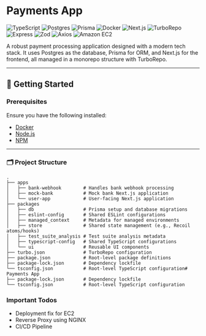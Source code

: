 # Payments App

![TypeScript](https://img.shields.io/badge/TypeScript-3178C6?style=for-the-badge&logo=typescript&logoColor=white)
![Postgres](https://img.shields.io/badge/Postgres-336791?style=for-the-badge&logo=postgresql&logoColor=white)
![Prisma](https://img.shields.io/badge/Prisma-2D3748?style=for-the-badge&logo=prisma&logoColor=white)
![Docker](https://img.shields.io/badge/Docker-2496ED?style=for-the-badge&logo=docker&logoColor=white)
![Next.js](https://img.shields.io/badge/Next.js-000000?style=for-the-badge&logo=nextdotjs&logoColor=white)
![TurboRepo](https://img.shields.io/badge/TurboRepo-EF4444?style=for-the-badge&logo=turborepo&logoColor=white)
![Express](https://img.shields.io/badge/Express-000000?style=for-the-badge&logo=express&logoColor=white)
![Zod](https://img.shields.io/badge/Zod-3178C6?style=for-the-badge&logo=zod&logoColor=white)
![Axios](https://img.shields.io/badge/Axios-5A29E4?style=for-the-badge&logo=axios&logoColor=white)
![Amazon EC2](https://img.shields.io/badge/Amazon%20S3-FF9900?style=for-the-badge&logo=amazondec2&logoColor=white)

A robust payment processing application designed with a modern tech stack. It uses Postgres as the database, Prisma for ORM, and Next.js for the frontend, all managed in a monorepo structure with TurboRepo.

---

## 🚀 Getting Started

### Prerequisites
Ensure you have the following installed:
- [Docker](https://www.docker.com/get-started)
- [Node.js](https://nodejs.org/)
- [NPM](https://docs.npmjs.com/)

---

### 🗂 Project Structure

```
.
├── apps
│   ├── bank-webhook        # Handles bank webhook processing
│   ├── mock-bank           # Mock bank Next.js application
│   └── user-app            # User-facing Next.js application
├── packages
│   ├── db                  # Prisma setup and database migrations
│   ├── eslint-config       # Shared ESLint configurations
│   ├── managed_context     # Metadata for managed environments
│   ├── store               # Shared state management (e.g., Recoil atoms/hooks)
│   ├── test_suite_analysis # Test suite analysis metadata
│   ├── typescript-config   # Shared TypeScript configurations
│   └── ui                  # Reusable UI components
├── turbo.json              # TurboRepo configuration
├── package.json            # Root-level package definitions
├── package-lock.json       # Dependency lockfile
└── tsconfig.json           # Root-level TypeScript configuration# Payments App
├── package-lock.json       # Dependency lockfile
└── tsconfig.json           # Root-level TypeScript configuration
```

### Important Todos
- Deployment fix for EC2
- Reverse Proxy using NGINX
- CI/CD Pipeline 
